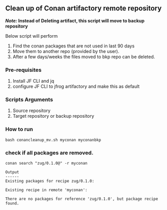 ## Clean up of Conan artifactory remote repository
***Note:* Instead of Deleting artifact, this script will move to backup repository**

Below script will perform 
1. Find the conan packages that are not used in last 90 days
2. Move them to another repo (provided by the user).
3. After a few days/weeks the files moved to bkp repo can be deleted.

### Pre-requisites 
1. Install JF CLI and jq
2. configure JF CLI to jfrog artifactory and make this as default

### Scripts Arguments  
1. Source repository 
2. Target repository or backup repository

### How to run 
```
bash conancleanup_mv.sh myconan myconanbkp
```
### check if all packages are removed.
```
conan search "zug/0.1.0@" -r myconan

Output
------
Existing packages for recipe zug/0.1.0:

Existing recipe in remote 'myconan':

There are no packages for reference 'zug/0.1.0', but package recipe found.

```
